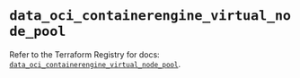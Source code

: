 # `data_oci_containerengine_virtual_node_pool`

Refer to the Terraform Registry for docs: [`data_oci_containerengine_virtual_node_pool`](https://registry.terraform.io/providers/oracle/oci/7.19.0/docs/data-sources/containerengine_virtual_node_pool).
